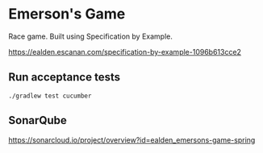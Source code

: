 # Emerson's Game

Race game.  Built using Specification by Example.

https://ealden.escanan.com/specification-by-example-1096b613cce2

## Run acceptance tests

`./gradlew test cucumber`

## SonarQube

https://sonarcloud.io/project/overview?id=ealden_emersons-game-spring
